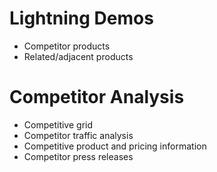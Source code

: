 # Lightning Demos

* Competitor products
* Related/adjacent products

# Competitor Analysis

* Competitive grid
* Competitor traffic analysis
* Competitive product and pricing information
* Competitor press releases